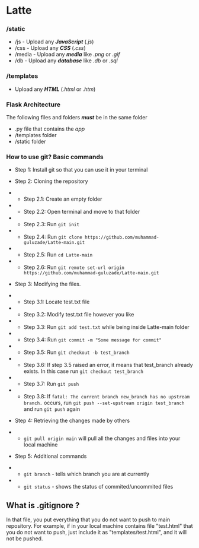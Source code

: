 # Latte

### /static
- /js - Upload any ***JavaScript*** (*.js*) 
- /css - Upload any ***CSS*** (*.css*) 
- /media - Upload any ***media*** like *.png* or *.gif*
- /db - Upload any ***database*** like *.db* or *.sql* 

### /templates

- Upload any ***HTML*** (*.html* or *.htm*) 

### Flask Architecture

The following files and folders ***must*** be in the same folder

- .py file that contains the *app*
- /templates folder
- /static folder

### How to use git? Basic commands

- Step 1: Install git so that you can use it in your terminal

- Step 2: Cloning the repository
- - Step 2.1: Create an empty folder
- - Step 2.2: Open terminal and move to that folder
- - Step 2.3: Run `git init`
- - Step 2.4: Run `git clone https://github.com/muhammad-guluzade/Latte-main.git`
- - Step 2.5: Run `cd Latte-main`
- - Step 2.6: Run `git remote set-url origin https://github.com/muhammad-guluzade/Latte-main.git`

- Step 3: Modifying the files. 
- - Step 3.1: Locate test.txt file
- - Step 3.2: Modify test.txt file however you like
- - Step 3.3: Run `git add test.txt` while being inside Latte-main folder
- - Step 3.4: Run `git commit -m "Some message for commit"`
- - Step 3.5: Run `git checkout -b test_branch`
- - Step 3.6: If step 3.5 raised an error, it means that test_branch already exists. In this case run `git checkout test_branch`
- - Step 3.7: Run `git push`
- - Step 3.8: If `fatal: The current branch new_branch has no upstream branch.` occurs, run `git push --set-upstream origin test_branch` and run `git push` again

- Step 4: Retrieving the changes made by others
- - `git pull origin main` will pull all the changes and files into your local machine

- Step 5: Additional commands
- - `git branch` - tells which branch you are at currently
- - `git status` - shows the status of commited/uncommited files

## What is .gitignore ?

In that file, you put everything that you do not want to push to main repository. For example, if in your local machine contains file "test.html" that you do not want to push, just include it as "templates/test.html", and it will not be pushed.